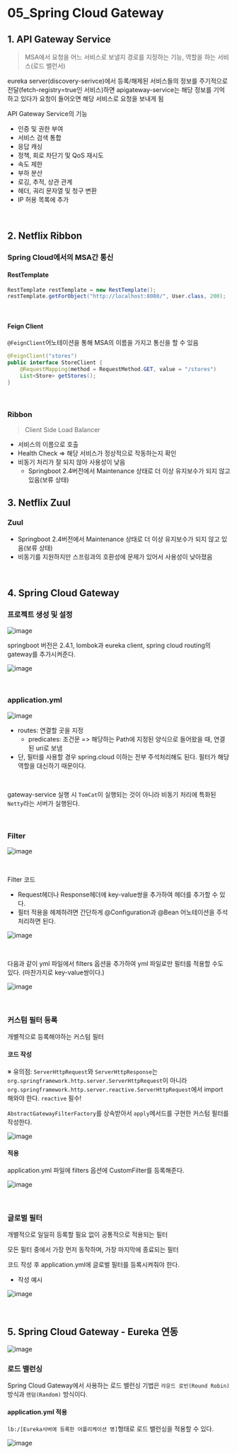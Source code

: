 # 05_Spring Cloud Gateway

## 1. API Gateway Service

> MSA에서 요청을 어느 서비스로 보낼지 경로를 지정하는 기능, 역할을 하는 서비스(로드 밸런서)

eureka server(discovery-serivce)에서 등록/해제된 서비스들의 정보를 주기적으로 전달(fetch-registry=true인 서비스)하면 apigateway-service는 해당 정보를 기억하고 있다가 요청이 들어오면 해당 서비스로 요청을 보내게 됨



API Gateway Service의 기능

- 인증 및 권한 부여
- 서비스 검색 통합
- 응답 캐싱
- 정책, 회로 차단기 및 QoS 재시도
- 속도 제한
- 부하 분산
- 로깅, 추적, 상관 관계
- 헤더, 궈리 문자열 및 청구 변환
- IP 허용 목록에 추가

<br>

## 2. Netflix Ribbon

### Spring Cloud에서의 MSA간 통신

#### RestTemplate

```java
RestTemplate restTemplate = new RestTemplate();
restTemplate.getForObject("http://localhost:8080/", User.class, 200);
```

<br>

#### Feign Client

`@FeignClient`어노테이션을 통해 MSA의 이름을 가지고 통신을 할 수 있음

```java
@FeignClient("stores")
public interface StoreClient {
    @RequestMapping(method = RequestMethod.GET, value = "/stores")
    List<Store> getStores();
}
```

<br>

### Ribbon

> Client Side Load Balancer

- 서비스의 이름으로 호출
- Health Check => 해당 서비스가 정상적으로 작동하는지 확인
- 비동기 처리가 잘 되지 않아 사용성이 낮음
  - Springboot 2.4버전에서 Maintenance 상태로 더 이상 유지보수가 되지 않고 있음(보류 상태)

## 3. Netflix Zuul

### Zuul

- Springboot 2.4버전에서 Maintenance 상태로 더 이상 유지보수가 되지 않고 있음(보류 상태)
- 비동기를 지원하지만 스프링과의 호환성에 문제가 있어서 사용성이 낮아졌음

<br>

## 4. Spring Cloud Gateway

### 프로젝트 생성 및 설정

![image](https://user-images.githubusercontent.com/93081720/212527539-b247bc38-f58f-4068-bb53-2d332ef433b7.png)

springboot 버전은 2.4.1, lombok과 eureka client, spring cloud routing의 gateway를 추가시켜준다.

![image](https://user-images.githubusercontent.com/93081720/212527597-e6c71886-df6c-4dee-8aa5-9ad724a9d15e.png)

<br>

### application.yml

![image](https://user-images.githubusercontent.com/93081720/212528028-6f2dd6c3-a02f-462c-97a0-e29a73eb0a76.png)

- routes: 연결할 곳을 지정
  - predicates: 조건문 => 해당하는 Path에 지정된 양식으로 들어왔을 때, 연결된 uri로 보냄
- 단, 필터를 사용할 경우 spring.cloud 이하는 전부 주석처리해도 된다. 필터가 해당 역할을 대신하기 때문이다.

<br>

gateway-service 실행 시 `TomCat`이 실행되는 것이 아니라 비동기 처리에 특화된 `Netty`라는 서버가 실행된다.

<br>

### Filter

![image](https://user-images.githubusercontent.com/93081720/212528180-a40361e9-5c4b-44f2-988a-1e2ab6e88c64.png)

<br>

Filter 코드

- Request헤더나 Response헤더에 key-value쌍을 추가하여 헤더를 추가할 수 있다.
- 필터 적용을 헤제하려면 간단하게 @Configuration과 @Bean 어노테이션을 주석처리하면 된다.

![image](https://user-images.githubusercontent.com/93081720/212528435-41bd637e-feb1-4ee4-9191-5771cf4909a6.png)

<br>

다음과 같이 yml 파일에서 filters 옵션을 추가하여 yml 파일로만 필터를 적용할 수도 있다. (마찬가지로 key-value쌍이다.)

![image](https://user-images.githubusercontent.com/93081720/212547549-46b09bbc-013b-479b-ac89-f3a606ffd182.png)

<br>

### 커스텀 필터 등록

개별적으로 등록해야하는 커스텀 필터

#### 코드 작성

※ 유의점: `ServerHttpRequest`와 `ServerHttpResponse`는 `org.springframework.http.server.ServerHttpRequest`이 아니라 `org.springframework.http.server.reactive.ServerHttpRequest`에서 import 해와야 한다. `reactive` 필수!

`AbstractGatewayFilterFactory`를 상속받아서 `apply`메서드를 구현한 커스텀 필터를 작성한다.

![image](https://user-images.githubusercontent.com/93081720/212548909-c5501ad7-7a40-4c64-b033-94942d4b030f.png)

#### 적용

application.yml 파일에 filters 옵션에 CustomFilter를 등록해준다.

![image](https://user-images.githubusercontent.com/93081720/212548986-08d83154-a841-4a0a-9905-926d7eec7bbe.png)

<br>

### 글로벌 필터

개별적으로 일일히 등록할 필요 없이 공통적으로 적용되는 필터

모든 필터 중에서 가장 먼저 동작하며, 가장 마지막에 종료되는 필터

코드 작성 후 application.yml에 글로벌 필터를 등록시켜줘야 한다.

- 작성 예시

![image](https://user-images.githubusercontent.com/93081720/212549576-77b19ae2-9e19-4dd0-8e7d-f879cd37392a.png)

<br>

## 5. Spring Cloud Gateway - Eureka 연동

![image](https://user-images.githubusercontent.com/93081720/212616395-13016360-5a02-43a0-8896-8abd73fe20b9.png)

### 로드 밸런싱

Spring Cloud Gateway에서 사용하는 로드 밸런싱 기법은 `라운드 로빈(Round Robin)` 방식과 `랜덤(Random)` 방식이다.

#### application.yml 적용

`lb:/[Eureka서버에 등록한 어플리케이션 명]`형태로 로드 밸런싱을 적용할 수 있다.

![image](https://user-images.githubusercontent.com/93081720/212629987-dcadadcf-83cf-4e2d-8380-1ef97b9a5d79.png)





